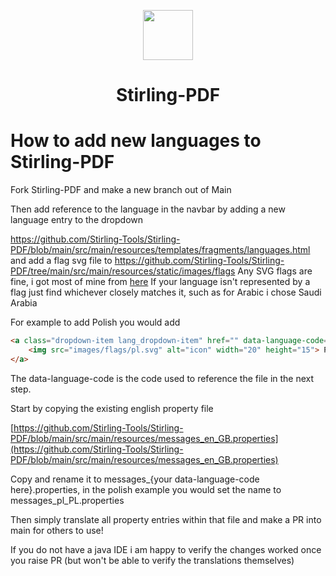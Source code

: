 <p align="center"><img src="https://raw.githubusercontent.com/Stirling-Tools/Stirling-PDF/main/docs/stirling.png" width="80" ><br><h1 align="center">Stirling-PDF</h1>
</p>


# How to add new languages to Stirling-PDF

Fork Stirling-PDF and make a new branch out of Main

Then add reference to the language in the navbar by adding a new language entry to the dropdown

https://github.com/Stirling-Tools/Stirling-PDF/blob/main/src/main/resources/templates/fragments/languages.html
and add a flag svg file to
https://github.com/Stirling-Tools/Stirling-PDF/tree/main/src/main/resources/static/images/flags
Any SVG flags are fine, i got most of mine from [here](https://flagicons.lipis.dev/)
If your language isn't represented by a flag just find whichever closely matches it, such as for Arabic i chose Saudi Arabia


For example to add Polish you would add
```html
<a class="dropdown-item lang_dropdown-item" href="" data-language-code="pl_PL">
    <img src="images/flags/pl.svg" alt="icon" width="20" height="15"> Polski
</a>
```
The data-language-code is the code used to reference the file in the next step.

Start by copying the existing english property file

[https://github.com/Stirling-Tools/Stirling-PDF/blob/main/src/main/resources/messages_en_GB.properties](https://github.com/Stirling-Tools/Stirling-PDF/blob/main/src/main/resources/messages_en_GB.properties)

Copy and rename it to messages_{your data-language-code here}.properties, in the polish example you would set the name to messages_pl_PL.properties


Then simply translate all property entries within that file and make a PR into main for others to use!

If you do not have a java IDE i am happy to verify the changes worked once you raise PR (but won't be able to verify the translations themselves)



